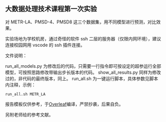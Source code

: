 ## 大数据处理技术课程第一次实验

对 METR-LA、PMSD-4、PMSD8 这三个数据集，用不同模型进行预测，对比效果。

实验场地为学校机房，通过奇怪的软件 ssh 二层的服务器（仅限内网环境），建议连接校园网用 vscode 的 ssh 插件连接。

文件说明：

run_all_models.py 为修改后的代码，只需要一行指令即可按设定的超参运行全部模型，可按照思路修改带输出步长版本的代码。
show_all_results.py 同样为修改过的，非代码的最终版本，同上。
run_all.sh 为一键运行脚本，具体参数见脚本内注释，示例：

```shell
run_all.sh METR_LA
```

报告模板仅供参考，于[Overleaf](www.overleaf.com)编译，严禁抄袭，后果自负。

另附老师给的参考文献。
